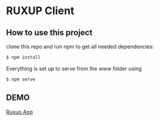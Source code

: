 # RUXUP Client
## How to use this project
clone this repo and run npm to get all needed dependencies:

```bash
$ npm install
```


Everything is set up to serve from the www folder using
```bash
$ npm serve
```

## DEMO
[Ruxup App](http://ruxup-client.herokuapp.com)